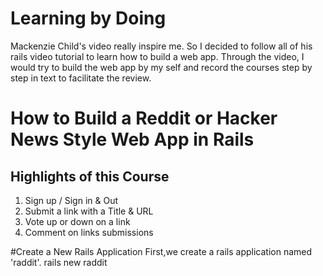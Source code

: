 # Learning by Doing 
Mackenzie Child's video really inspire me. So I decided to follow all of his rails video tutorial to learn how to build a web app. Through the video, I would try to build the web app by my self and record the courses step by step in text to facilitate the review.


# How to Build a Reddit or Hacker News Style Web App in Rails

## Highlights of this Course
1. Sign up / Sign in & Out
2. Submit a link with a Title & URL
3. Vote up or down on a link
4. Comment on links submissions

#Create a New Rails Application
First,we create a rails application named 'raddit'.
	rails new raddit